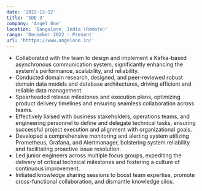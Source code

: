 ```yaml
---
date: '2022-12-12'
title: 'SDE-3'
company: 'Angel One'
location: 'Bangalore, India (Remote)'
range: 'December 2022 - Present'
url: 'hhttps://www.angelone.in/'
---
```


- Collaborated with the team to design and implement a Kafka-based asynchronous communication system, significantly enhancing the system's performance, scalability, and reliability.
- Conducted domain research, designed, and peer-reviewed robust domain data models and database architectures, driving efficient and reliable data management.
- Spearheaded release milestones and execution plans, optimizing product delivery timelines and ensuring seamless collaboration across teams.
- Effectively liaised with business stakeholders, operations teams, and engineering personnel to define and delegate technical tasks, ensuring successful project execution and alignment with organizational goals.
- Developed a comprehensive monitoring and alerting system utilizing Prometheus, Grafana, and Alertmanager, bolstering system reliability and facilitating proactive issue resolution.
- Led junior engineers across multiple focus groups, expediting the delivery of critical technical milestones and fostering a culture of continuous improvement.
- Initiated knowledge sharing sessions to boost team expertise, promote cross-functional collaboration, and dismantle knowledge silos.

